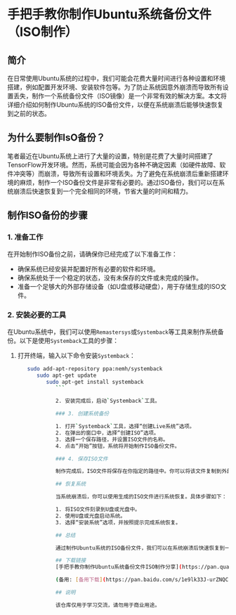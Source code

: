 # 手把手教你制作Ubuntu系统备份文件（ISO制作）

## 简介

在日常使用Ubuntu系统的过程中，我们可能会花费大量时间进行各种设置和环境搭建，例如配置开发环境、安装软件包等。为了防止系统因意外崩溃而导致所有设置丢失，制作一个系统备份文件（ISO镜像）是一个非常有效的解决方案。本文将详细介绍如何制作Ubuntu系统的ISO备份文件，以便在系统崩溃后能够快速恢复到之前的状态。

## 为什么要制作IsO备份？

笔者最近在Ubuntu系统上进行了大量的设置，特别是花费了大量时间搭建了TensorFlow开发环境。然而，系统可能会因为各种不确定因素（如硬件故障、软件冲突等）而崩溃，导致所有设置和环境丢失。为了避免在系统崩溃后重新搭建环境的麻烦，制作一个ISO备份文件是非常有必要的。通过ISO备份，我们可以在系统崩溃后快速恢复到一个完全相同的环境，节省大量的时间和精力。

## 制作ISO备份的步骤

### 1. 准备工作

在开始制作ISO备份之前，请确保你已经完成了以下准备工作：

- 确保系统已经安装并配置好所有必要的软件和环境。
- 确保系统处于一个稳定的状态，没有未保存的文件或未完成的操作。
- 准备一个足够大的外部存储设备（如U盘或移动硬盘），用于存储生成的ISO文件。

### 2. 安装必要的工具

在Ubuntu系统中，我们可以使用`Remastersys`或`Systemback`等工具来制作系统备份。以下是使用`Systemback`工具的步骤：

1. 打开终端，输入以下命令安装`Systemback`：

   ```bash
      sudo add-apt-repository ppa:nemh/systemback
         sudo apt-get update
            sudo apt-get install systemback
               ```

               2. 安装完成后，启动`Systemback`工具。

               ### 3. 创建系统备份

               1. 打开`Systemback`工具，选择“创建Live系统”选项。
               2. 在弹出的窗口中，选择“创建ISO”选项。
               3. 选择一个保存路径，并设置ISO文件的名称。
               4. 点击“开始”按钮，系统将开始制作ISO备份文件。

               ### 4. 保存ISO文件

               制作完成后，ISO文件将保存在你指定的路径中。你可以将该文件复制到外部存储设备中，以便在需要时进行恢复。

               ## 恢复系统

               当系统崩溃后，你可以使用生成的ISO文件进行系统恢复。具体步骤如下：

               1. 将ISO文件刻录到U盘或光盘中。
               2. 使用U盘或光盘启动系统。
               3. 选择“安装系统”选项，并按照提示完成系统恢复。

               ## 总结

               通过制作Ubuntu系统的ISO备份文件，我们可以在系统崩溃后快速恢复到一个完全相同的环境，避免重新搭建环境的麻烦。希望本文的介绍能够帮助你顺利完成系统备份的制作，并在需要时快速恢复系统。

               ## 下载链接
               [手把手教你制作Ubuntu系统备份文件ISO制作分享](https://pan.quark.cn/s/4fc2dd592c3a) 

               (备用: [备用下载](https://pan.baidu.com/s/1e9lk33J-urZNQCpS4NAdsQ?pwd=1234))

               ## 说明

               该仓库仅用于学习交流，请勿用于商业用途。
